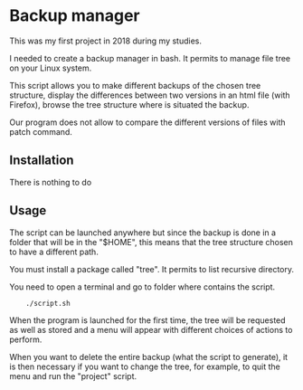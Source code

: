 # Backup manager

This was my first project in 2018 during my studies.

I needed to create a backup manager in bash. It permits to manage file tree on your Linux system.

This script allows you to make different backups of the chosen tree structure, display the differences between two versions in an html file (with Firefox), browse the tree structure where is situated the backup.

Our program does not allow to compare the different versions of files with patch command.

## Installation

There is nothing to do

## Usage

The script can be launched anywhere but since the backup is done in a folder that will be in the "\$HOME",
this means that the tree structure chosen to have a different path.

You must install a package called "tree". It permits to list recursive directory.

You need to open a terminal and go to folder where contains the script.

```bash
    ./script.sh
```

When the program is launched for the first time, the tree will be requested as well as stored and a menu will appear with different choices of actions to perform.

When you want to delete the entire backup (what the script to generate), it is then necessary if you want to change the tree, for example, to quit the menu and run the "project" script.
